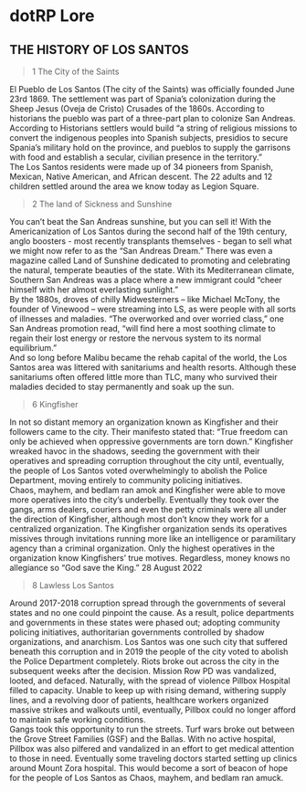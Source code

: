 # dotRP Lore

## THE HISTORY OF LOS SANTOS  

> 1 The City of the Saints  

El Pueblo de Los Santos (The city of the Saints) was officially founded June 23rd 1869. The settlement was part of Spania’s colonization during the Sheep Jesus (Oveja de Cristo) Crusades of the 1860s. According to historians the pueblo was part of a three-part plan to colonize San Andreas. According to Historians settlers would build “a string of religious missions to convert the indigenous peoples into Spanish subjects, presidios to secure Spania’s military hold on the province, and pueblos to supply the garrisons with food and establish a secular, civilian presence in the territory.”  
The Los Santos residents were made up of 34 pioneers from Spanish, Mexican, Native American, and African descent. The 22 adults and 12 children settled around the area we know today as Legion Square.

> 2 The land of Sickness and Sunshine  

You can’t beat the San Andreas sunshine, but you can sell it! 
With the Americanization of Los Santos during the second half of the 19th century, anglo boosters - most recently transplants themselves - began to sell what we might now refer to as the “San Andreas Dream.” There was even a magazine called Land of Sunshine dedicated to promoting and celebrating the natural, temperate beauties of the state. With its Mediterranean climate, Southern San Andreas was a place where a new immigrant could “cheer himself with her almost everlasting sunlight.”  
By the 1880s, droves of chilly Midwesterners – like Michael McTony, the founder of Vinewood – were streaming into LS, as were people with all sorts of illnesses and maladies. “The overworked and over worried class,” one San Andreas promotion read, “will find here a most soothing climate to regain their lost energy or restore the nervous system to its normal equilibrium.”  
And so long before Malibu became the rehab capital of the world, the Los Santos area was littered with sanitariums and health resorts. Although these sanitariums often offered little more than TLC, many who survived their maladies decided to stay permanently and soak up the sun.


> 6 Kingfisher  

In not so distant memory an organization known as Kingfisher and their followers came to the city. Their manifesto stated that: “True freedom can only be achieved when oppressive governments are torn down.” Kingfisher wreaked havoc in the shadows, seeding the government with their operatives and spreading corruption throughout the city until, eventually, the people of Los Santos voted overwhelmingly to abolish the Police Department, moving entirely to community policing initiatives.  
Chaos, mayhem, and bedlam ran amok and Kingfisher were able to move more operatives into the city’s underbelly. Eventually they took over the gangs, arms dealers, couriers and even the petty criminals were all under the direction of Kingfisher, although most don’t know they work for a centralized organization. The Kingfisher organization sends its operatives missives through invitations running more like an intelligence or paramilitary agency than a criminal organization. Only the highest operatives in the organization know Kingfishers’ true motives. Regardless, money knows no allegiance so “God save the King.”
28 August 2022


> 8 Lawless Los Santos

Around 2017-2018 corruption spread through the governments of several states and no one could pinpoint the cause. As a result, police departments and governments in these states were phased out; adopting community policing initiatives, authoritarian governments controlled by shadow organizations, and anarchism. Los Santos was one such city that suffered beneath this corruption and in 2019 the people of the city voted to abolish the Police Department completely. Riots broke out across the city in the subsequent weeks after the decision. Mission Row PD was vandalized, looted, and defaced. Naturally, with the spread of violence Pillbox Hospital filled to capacity. Unable to keep up with rising demand, withering supply lines, and a revolving door of patients, healthcare workers organized massive strikes and walkouts until, eventually, Pillbox could no longer afford to maintain safe working conditions.  
Gangs took this opportunity to run the streets. Turf wars broke out between the Grove Street Families (GSF) and the Ballas. With no active hospital, Pillbox was also pilfered and vandalized in an effort to get medical attention to those in need. Eventually some traveling doctors started setting up clinics around Mount Zora hospital. This would become a sort of beacon of hope for the people of Los Santos as Chaos, mayhem, and bedlam ran amuck.  
